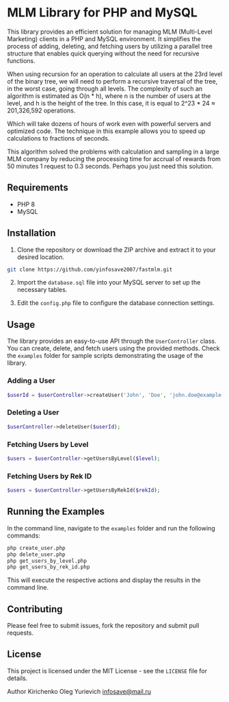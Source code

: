 # MLM Library for PHP and MySQL

This library provides an efficient solution for managing MLM (Multi-Level Marketing) clients in a PHP and MySQL environment. It simplifies the process of adding, deleting, and fetching users by utilizing a parallel tree structure that enables quick querying without the need for recursive functions.

When using recursion for an operation to calculate all users at the 23rd level of the binary tree, we will need to perform a recursive traversal of the tree, in the worst case, going through all levels. The complexity of such an algorithm is estimated as O(n * h), where n is the number of users at the level, and h is the height of the tree. In this case, it is equal to 2^23 * 24 ≈ 201,326,592 operations. 

Which will take dozens of hours of work even with powerful servers and optimized code. The technique in this example allows you to speed up calculations to fractions of seconds.

This algorithm solved the problems with calculation and sampling in a large MLM company by reducing the processing time for accrual of rewards from 50 minutes 1 request to 0.3 seconds. Perhaps you just need this solution.

## Requirements

- PHP 8
- MySQL

## Installation

1. Clone the repository or download the ZIP archive and extract it to your desired location.

```bash
git clone https://github.com/yinfosave2007/fastmlm.git
```

2. Import the `database.sql` file into your MySQL server to set up the necessary tables.

3. Edit the `config.php` file to configure the database connection settings.

## Usage

The library provides an easy-to-use API through the `UserController` class. You can create, delete, and fetch users using the provided methods. Check the `examples` folder for sample scripts demonstrating the usage of the library.

### Adding a User

```php
$userId = $userController->createUser('John', 'Doe', 'john.doe@example.com', 1);
```

### Deleting a User

```php
$userController->deleteUser($userId);
```

### Fetching Users by Level

```php
$users = $userController->getUsersByLevel($level);
```

### Fetching Users by Rek ID

```php
$users = $userController->getUsersByRekId($rekId);
```

## Running the Examples

In the command line, navigate to the `examples` folder and run the following commands:

```bash
php create_user.php
php delete_user.php
php get_users_by_level.php
php get_users_by_rek_id.php
```

This will execute the respective actions and display the results in the command line.

## Contributing

Please feel free to submit issues, fork the repository and submit pull requests.

## License

This project is licensed under the MIT License - see the `LICENSE` file for details.

Author Kirichenko Oleg Yurievich infosave@mail.ru


